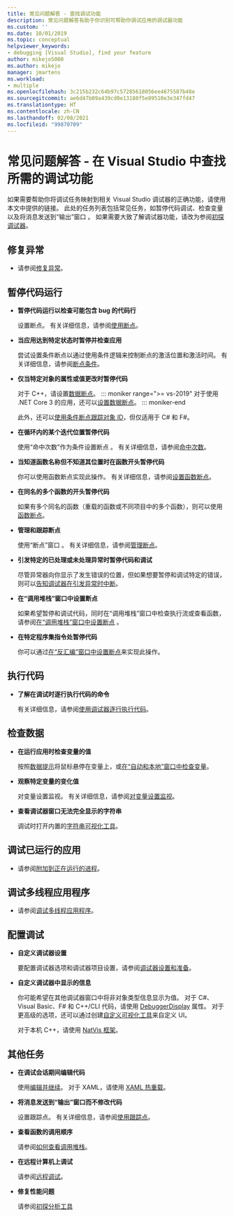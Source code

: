 ```yaml
---
title: 常见问题解答 - 查找调试功能
description: 常见问题解答有助于你识别可帮助你调试应用的调试器功能
ms.custom: ''
ms.date: 10/01/2019
ms.topic: conceptual
helpviewer_keywords:
- debugging [Visual Studio], find your feature
author: mikejo5000
ms.author: mikejo
manager: jmartens
ms.workload:
- multiple
ms.openlocfilehash: 3c215b232c64b97c57285618056ee4675587b48e
ms.sourcegitcommit: ae6d47b09a439cd0e13180f5e89510e3e347fd47
ms.translationtype: HT
ms.contentlocale: zh-CN
ms.lasthandoff: 02/08/2021
ms.locfileid: "99870709"
---
```

# <a name="faq---find-the-debugging-feature-you-need-in-visual-studio"></a>常见问题解答 - 在 Visual Studio 中查找所需的调试功能

如果需要帮助你将调试任务映射到相关 Visual Studio 调试器的正确功能，请使用本文中提供的链接。 此处的任务列表包括常见任务，如暂停代码调试、检查变量以及将消息发送到“输出”窗口  。 如果需要大致了解调试器功能，请改为参阅[初探调试器](debugger-feature-tour.md)。

## <a name="fix-an-exception"></a>修复异常

- 请参阅[修复异常](write-better-code-with-visual-studio.md#fix-an-exception)。

## <a name="pause-running-code"></a>暂停代码运行

- **暂停代码运行以检查可能包含 bug 的代码行**

  设置断点。 有关详细信息，请参阅[使用断点](using-breakpoints.md)。

- **当应用达到特定状态时暂停并检查应用**

  尝试设置条件断点以通过使用条件逻辑来控制断点的激活位置和激活时间。 有关详细信息，请参阅[断点条件](using-breakpoints.md#breakpoint-conditions)。

- **仅当特定对象的属性或值更改时暂停代码**

  对于 C++，请设置[数据断点](using-breakpoints.md#BKMK_set_a_data_breakpoint_native_cplusplus)。 
  ::: moniker range=">= vs-2019"
  对于使用 .NET Core 3 的应用，还可以[设置数据断点](using-breakpoints.md#BKMK_set_a_data_breakpoint_managed)。
  ::: moniker-end

  此外，还可以[使用条件断点跟踪对象 ID](using-breakpoints.md#using-object-ids-in-breakpoint-conditions-c-and-f)，但仅适用于 C# 和 F#。

- **在循环内的某个迭代位置暂停代码**

  使用“命中次数”作为条件设置断点  。 有关详细信息，请参阅[命中次数](using-breakpoints.md#set-a-hit-count-condition)。

- **当知道函数名称但不知道其位置时在函数开头暂停代码**

  你可以使用函数断点实现此操作。 有关详细信息，请参阅[设置函数断点](using-breakpoints.md#BKMK_Set_a_breakpoint_in_a_source_file)。

- **在同名的多个函数的开头暂停代码**

  如果有多个同名的函数（重载的函数或不同项目中的多个函数），则可以使用[函数断点](using-breakpoints.md#BKMK_Set_a_breakpoint_in_a_source_file)。

- **管理和跟踪断点**

  使用“断点”窗口  。 有关详细信息，请参阅[管理断点](using-breakpoints.md#BKMK_Specify_advanced_properties_of_a_breakpoint_)。

- **引发特定的已处理或未处理异常时暂停代码和调试**

  尽管异常器向你显示了发生错误的位置，但如果想要暂停和调试特定的错误，则可以[告知调试器在引发异常时中断](managing-exceptions-with-the-debugger.md#tell-the-debugger-to-break-when-an-exception-is-thrown)。

- **在“调用堆栈”窗口中设置断点**

  如果希望暂停和调试代码，同时在“调用堆栈”窗口中检查执行流或查看函数，请参阅[在“调用堆栈”窗口中设置断点](using-breakpoints.md#BKMK_Set_a_breakpoint_from_debugger_windows)  。

- **在特定程序集指令处暂停代码**

  你可以通过[在“反汇编”窗口中设置断点](using-breakpoints.md#BKMK_Set_a_breakpoint_from_debugger_windows)来实现此操作。

## <a name="execute-code"></a>执行代码

- **了解在调试时逐行执行代码的命令**

  有关详细信息，请参阅[使用调试器逐行执行代码](navigating-through-code-with-the-debugger.md)。

## <a name="inspect-data"></a>检查数据

- **在运行应用时检查变量的值**

  按照[数据提示](view-data-values-in-data-tips-in-the-code-editor.md)将鼠标悬停在变量上，或[在“自动和本地”窗口中检查变量](autos-and-locals-windows.md)。

- **观察特定变量的变化值**

  对变量设置监视。 有关详细信息，请参阅[对变量设置监视](watch-and-quickwatch-windows.md)。

- **查看调试器窗口无法完全显示的字符串**

  调试时打开内置的[字符串可视化工具](view-strings-visualizer.md)。

## <a name="debug-an-app-that-is-already-running"></a>调试已运行的应用

- 请参阅[附加到正在运行的进程](attach-to-running-processes-with-the-visual-studio-debugger.md)。

## <a name="debug-multithreaded-applications"></a>调试多线程应用程序

- 请参阅[调试多线程应用程序](debug-multithreaded-applications-in-visual-studio.md)。

## <a name="configure-debugging"></a>配置调试

- **自定义调试器设置**

  要配置调试器选项和调试器项目设置，请参阅[调试器设置和准备](debugger-settings-and-preparation.md)。

- **自定义调试器中显示的信息**

  你可能希望在其他调试器窗口中将非对象类型信息显示为值。 对于 C#、Visual Basic、F# 和 C++/CLI 代码，请使用 [DebuggerDisplay](using-the-debuggerdisplay-attribute.md) 属性。 对于更高级的选项，还可以通过创建[自定义可视化工具](create-custom-visualizers-of-data.md)来自定义 UI。

  对于本机 C++，请使用 [NatVis 框架](create-custom-views-of-native-objects.md)。

## <a name="additional-tasks"></a>其他任务

- **在调试会话期间编辑代码**

  使用[编辑并继续](edit-and-continue.md)。 对于 XAML，请使用 [XAML 热重载](../xaml-tools/xaml-hot-reload.md)。

- **将消息发送到“输出”窗口而不修改代码**

  设置跟踪点。 有关详细信息，请参阅[使用跟踪点](using-tracepoints.md)。

- **查看函数的调用顺序**

  请参阅[如何查看调用堆栈](how-to-use-the-call-stack-window.md)。

- **在远程计算机上调试**

  请参阅[远程调试](remote-debugging.md)。

- **修复性能问题**

  请参阅[初探分析工具](../profiling/profiling-feature-tour.md)
